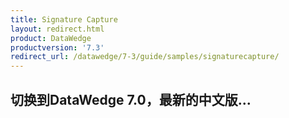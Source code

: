 ```yaml
---
title: Signature Capture
layout: redirect.html
product: DataWedge
productversion: '7.3'
redirect_url: /datawedge/7-3/guide/samples/signaturecapture/
---
```


## 切换到DataWedge 7.0，最新的中文版...






